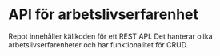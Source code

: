 # API för arbetslivserfarenhet
Repot innehåller källkoden för ett REST API. Det hanterar olika arbetslivserfarenheter och har funktionalitet för CRUD. 